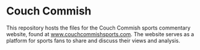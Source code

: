 # Couch Commish

This repository hosts the files for the Couch Commish sports commentary website, found at www.couchcommishsports.com. The website serves as a platform for sports fans to share and discuss their views and analysis.

